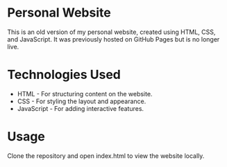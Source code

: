 # Personal Website

This is an old version of my personal website, created using HTML, CSS, and JavaScript. It was previously hosted on GitHub Pages but is no longer live.

# Technologies Used

- HTML - For structuring content on the website.
- CSS - For styling the layout and appearance.
- JavaScript - For adding interactive features.

# Usage

Clone the repository and open index.html to view the website locally.
